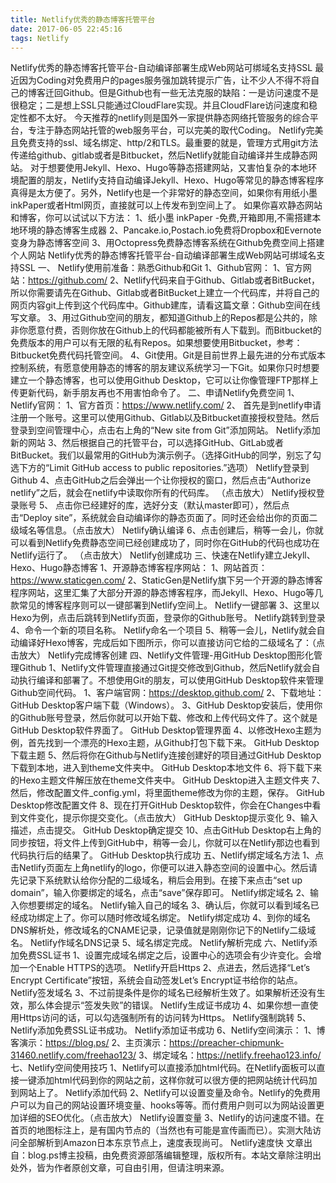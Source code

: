 ```yaml
---
title: Netlify优秀的静态博客托管平台
date: 2017-06-05 22:45:16
tags: Netlify
---
```


Netlify优秀的静态博客托管平台-自动编译部署生成Web网站可绑域名支持SSL
最近因为Coding对免费用户的pages服务强加跳转提示广告，让不少人不得不将自己的博客迁回Github。但是Github也有一些无法克服的缺陷：一是访问速度不是很稳定；二是想上SSL只能通过CloudFlare实现。并且CloudFlare访问速度和稳定性都不太好。
今天推荐的netlify则是国外一家提供静态网络托管服务的综合平台，专注于静态网站托管的web服务平台，可以完美的取代Coding。 Netlify完美且免费支持的ssl、域名绑定、http/2和TLS。最重要的就是，管理方式用git方法传递给github、gitlab或者是Bitbucket，然后Netlify就能自动编译并生成静态网站。
对于想要使用Jekyll、Hexo、Hugo等静态搭建网站，又害怕复杂的本地环境配置的朋友，Netlify支持自动编译Jekyll、Hexo、Hugo等常见的静态博客程序真得是太方便了。另外，Netlify也是一个非常好的静态空间，如果你有用纸小墨 inkPaper或者Html网页，直接就可以上传发布到空间上了。
如果你喜欢静态网站和博客，你可以试试以下方法：
1、纸小墨 inkPaper -免费,开箱即用,不需搭建本地环境的静态博客生成器
2、Pancake.io,Postach.io免费将Dropbox和Evernote变身为静态博客空间
3、用Octopress免费静态博客系统在Github免费空间上搭建个人网站
Netlify优秀的静态博客托管平台-自动编译部署生成Web网站可绑域名支持SSL
一、 Netlify使用前准备：熟悉Github和Git
1、Github官网：
1、官方网站：https://github.com/
2、Netlify代码来自于Github、Gitlab或者BitBucket，所以你需要请先在Github、Gitlab或者BitBucket上建立一个代码库，并将自己的网页内容git上传到这个代码库中。Github建库，请看这篇文章：Github空间在线写文章。
3、用过Github空间的朋友，都知道Github上的Repos都是公共的，除非你愿意付费，否则你放在Github上的代码都能被所有人下载到。而Bitbucket的免费版本的用户可以有无限的私有Repos。如果想要使用Bitbucket，参考：Bitbucket免费代码托管空间。
4、Git使用。Git是目前世界上最先进的分布式版本控制系统，有愿意使用静态的博客的朋友建议系统学习一下Git。如果你只时想要建立一个静态博客，也可以使用Github Desktop，它可以让你像管理FTP那样上传更新代码，新手朋友再也不用害怕命令了。
二、申请Netlify免费空间
1、Netlify官网：
1、官方首页：https://www.netlify.com/
2、 首先是到netlify申请注册一个账号。这里可以使用Github、Gitlab以及Bitbucket直接授权登陆。然后登录到空间管理中心，点击右上角的“New site from Git”添加网站。
Netlify添加新的网站
3、然后根据自己的托管平台，可以选择GitHub、GitLab或者BitBucket。我们以最常用的GitHub为演示例子。（选择GitHub的同学，别忘了勾选下方的“Limit GitHub access to public repositories.”选项）
Netlify登录到Github
4、点击GitHub之后会弹出一个让你授权的窗口，然后点击“Authorize netlify”之后，就会在netlify中读取你所有的代码库。 （点击放大）
Netlify授权登录账号
5、 点击你已经建好的库，选好分支（默认master即可），然后点击“Deploy site”，系统就会自动编译你的静态页面了。同时还会给出你的页面二级域名等信息。（点击放大）
Netlify确认编译
6、点击创建后，稍等一会儿，你就可以看到Netlify免费静态空间已经创建成功了，同时你在GitHub的代码也成功在Netlify运行了。 （点击放大）
Netlify创建成功
三、快速在Netlify建立Jekyll、Hexo、Hugo静态博客
1、开源静态博客程序网站：
1、网站首页：https://www.staticgen.com/
2、StaticGen是Netlify旗下另一个开源的静态博客程序网站，这里汇集了大部分开源的静态博客程序，而Jekyll、Hexo、Hugo等几款常见的博客程序则可以一键部署到Netlify空间上。
Netlify一键部署
3、这里以Hexo为例，点击后跳转到Netlify页面，登录你的Github账号。
Netlify跳转到登录
4、命令一个新的项目名称。
Netlify命名一个项目
5、稍等一会儿，Netlify就会自动编译好Hexo博客，完成后如下图所示，你可以直接访问它给的二级域名了：（点击放大）
Netlify完成博客创建
四、Netlify文件管理-用GitHub Desktop图形化管理Github
1、Netlify文件管理直接通过Git提交修改到Github，然后Netlify就会自动执行编译和部署了。不想使用Git的朋友，可以使用GitHub Desktop软件来管理Github空间代码。
1、客户端官网：https://desktop.github.com/
2、下载地址：GitHub Desktop客户端下载（Windows）。
3、GitHub Desktop安装后，使用你的Github账号登录，然后你就可以开始下载、修改和上传代码文件了。这个就是GitHub Desktop软件界面了。
GitHub Desktop管理界面
4、以修改Hexo主题为例，首先找到一个漂亮的Hexo主题，从Github打包下载下来。
GitHub Desktop下载主题
5、然后将你在Github与Netlify连接创建好的项目通过GitHub Desktop下载到本地，进入到theme文件夹中。
GitHub Desktop本地文件
6、将下载下来的Hexo主题文件解压放在theme文件夹中。
GitHub Desktop进入主题文件夹
7、然后，修改配置文件_config.yml，将里面theme修改为你的主题，保存。
GitHub Desktop修改配置文件
8、现在打开GitHub Desktop软件，你会在Changes中看到文件变化，提示你提交变化。（点击放大）
GitHub Desktop提示变化
9、输入描述，点击提交。
GitHub Desktop确定提交
10、点击GitHub Desktop右上角的同步按钮，将文件上传到GitHub中，稍等一会儿，你就可以在Netlify那边也看到代码执行后的结果了。
GitHub Desktop执行成功
五、Netlify绑定域名方法
1、点击Netlify页面左上角netlify的logo，你便可以进入静态空间的设置中心。然后请先记录下系统默认给你分配的二级域名，稍后会用到。在接下来点击“set up domain”，输入你要绑定的域名，点击“save”保存即可。
Netlify绑定域名
2、输入你想要绑定的域名。
Netlify输入自己的域名
3、确认后，你就可以看到域名已经成功绑定上了。你可以随时修改域名绑定。
Netlify绑定成功
4、到你的域名DNS解析处，修改域名的CNAME记录，记录值就是刚刚你记下的Netlify二级域名。
Netlify作域名DNS记录
5、域名绑定完成。
Netlify解析完成
六、Netlify添加免费SSL证书
1、设置完成域名绑定之后，设置中心的选项会有少许变化。会增加一个Enable HTTPS的选项。
Netlify开启Https
2、点进去，然后选择“Let’s Encrypt Certificate”按钮，系统会自动签发Let’s Encrypt证书给你的站点。
Netlify签发域名
3、不过前提条件是你的域名已经解析生效了。如果解析还没有生效，那么体会提示“签发失败”的错误。
Netlify生成证书成功
4、如果你想一直使用Https访问的话，可以勾选强制所有的访问转为Https。
Netlify强制跳转
5、Netlify添加免费SSL证书成功。
Netlify添加证书成功
6、Netlify空间演示：
1、博客演示：https://blog.ps/
2、主页演示：https://preacher-chipmunk-31460.netlify.com/freehao123/
3、绑定域名：https://netlify.freehao123.info/
七、Netlify空间使用技巧
1、Netlify可以直接添加html代码。在Netlify面板可以直接一键添加html代码到你的网站</body></head>之前，这样你就可以很方便的把网站统计代码加到网站上了。
Netlify添加代码
2、Netlify可以设置变量及命令。Netlify的免费用户可以为自己的网站设置环境变量、hooks等等。而付费用户则可以为网站设置更加详细的SEO优化。（点击放大）
Netlify设置变量
3、Netlify的访问速度不错。在首页的地图标注上，是有国内节点的（当然也有可能是宣传画而已）。实测大陆访问全部解析到Amazon日本东京节点上，速度表现尚可。
Netlify速度快
文章出自：blog.ps博主投稿，由免费资源部落编辑整理，版权所有。本站文章除注明出处外，皆为作者原创文章，可自由引用，但请注明来源。